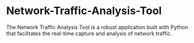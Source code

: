 # Network-Traffic-Analysis-Tool
The Network Traffic Analysis Tool is a robust application built with Python that facilitates the real-time capture and analysis of network traffic.
